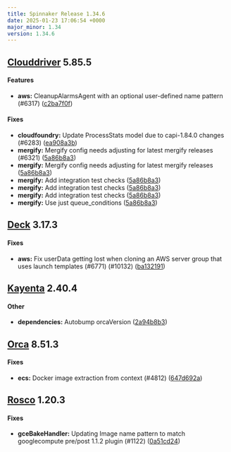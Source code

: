```yaml
---
title: Spinnaker Release 1.34.6
date: 2025-01-23 17:06:54 +0000
major_minor: 1.34
version: 1.34.6
---
```


## [Clouddriver](#clouddriver) 5.85.5

#### Features

* **aws:**   CleanupAlarmsAgent with an optional user-defined name pattern (#6317) ([c2ba7f0f](https://github.com/spinnaker/clouddriver/commit/c2ba7f0f14009c524072ee258ea2d698c8f55a26))

#### Fixes

* **cloudfoundry:**   Update ProcessStats model due to capi-1.84.0 changes (#6283) ([ea908a3b](https://github.com/spinnaker/clouddriver/commit/ea908a3b6f259d11db26fdbb87b412d7ed7bf6da))
* **mergify:**   Mergify config needs adjusting for latest mergify releases (#6321) ([5a86b8a3](https://github.com/spinnaker/clouddriver/commit/5a86b8a35aa66ecfcb3e8d93a24b72a1b8971044))
* **mergify:**   Mergify config needs adjusting for latest mergify releases ([5a86b8a3](https://github.com/spinnaker/clouddriver/commit/5a86b8a35aa66ecfcb3e8d93a24b72a1b8971044))
* **mergify:**   Add integration test checks ([5a86b8a3](https://github.com/spinnaker/clouddriver/commit/5a86b8a35aa66ecfcb3e8d93a24b72a1b8971044))
* **mergify:**   Add integration test checks ([5a86b8a3](https://github.com/spinnaker/clouddriver/commit/5a86b8a35aa66ecfcb3e8d93a24b72a1b8971044))
* **mergify:**   Add integration test checks ([5a86b8a3](https://github.com/spinnaker/clouddriver/commit/5a86b8a35aa66ecfcb3e8d93a24b72a1b8971044))
* **mergify:**   Use just queue_conditions ([5a86b8a3](https://github.com/spinnaker/clouddriver/commit/5a86b8a35aa66ecfcb3e8d93a24b72a1b8971044))

## [Deck](#deck) 3.17.3

#### Fixes

* **aws:**   Fix userData getting lost when cloning an AWS server group that uses launch templates (#6771) (#10132) ([ba132191](https://github.com/spinnaker/deck/commit/ba132191f264d7c38b43fb8d2a77a1050f0d78da))

## [Kayenta](#kayenta) 2.40.4

#### Other

* **dependencies:**   Autobump orcaVersion ([2a94b8b3](https://github.com/spinnaker/kayenta/commit/2a94b8b3a6770ac5981165aa92bcbd1ea7d0f953))

## [Orca](#orca) 8.51.3

#### Fixes

* **ecs:**   Docker image extraction from context (#4812) ([647d692a](https://github.com/spinnaker/orca/commit/647d692a904c7155a230682ed47c22f310d86f35))

## [Rosco](#rosco) 1.20.3

#### Fixes

* **gceBakeHandler:**   Updating Image name pattern to match googlecompute pre/post 1.1.2 plugin (#1122) ([0a51cd24](https://github.com/spinnaker/rosco/commit/0a51cd2441c4cb6c0e36abe61df2ff3c1552e370))
